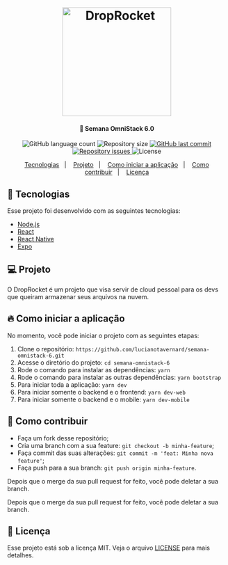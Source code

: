 <h1 align="center">
  <img alt="DropRocket" title="#DropRocket" src=".github/logo.png" width="250px" />
</h1>

<h4 align="center">
  🚀 Semana OmniStack 6.0
</h4>

<p align="center">
  <img alt="GitHub language count" src="https://img.shields.io/github/languages/count/lucianotavernard/semana-omnistack-6">

  <img alt="Repository size" src="https://img.shields.io/github/repo-size/lucianotavernard/semana-omnistack-6">

  <a href="https://github.com/lucianotavernard/semana-omnistack-6/commits/master">
    <img alt="GitHub last commit" src="https://img.shields.io/github/last-commit/lucianotavernard/semana-omnistack-6">
  </a>

  <a href="https://github.com/lucianotavernard/semana-omnistack-6/issues">
    <img alt="Repository issues" src="https://img.shields.io/github/issues/lucianotavernard/semana-omnistack-6">
  </a>

  <img alt="License" src="https://img.shields.io/badge/license-MIT-brightgreen">
</p>

<p align="center">
  <a href="#-tecnologias">Tecnologias</a>&nbsp;&nbsp;&nbsp;|&nbsp;&nbsp;&nbsp;
  <a href="#-projeto">Projeto</a>&nbsp;&nbsp;&nbsp;|&nbsp;&nbsp;&nbsp;
  <a href="#-como-iniciar-a-aplicação">Como iniciar a aplicação</a>&nbsp;&nbsp;&nbsp;|&nbsp;&nbsp;&nbsp;
  <a href="#-como-contribuir">Como contribuir</a>&nbsp;&nbsp;&nbsp;|&nbsp;&nbsp;&nbsp;
  <a href="#-licença">Licença</a>
</p>

## 🚀 Tecnologias

Esse projeto foi desenvolvido com as seguintes tecnologias:

- [Node.js](https://nodejs.org/en/)
- [React](https://reactjs.org/)
- [React Native](https://facebook.github.io/react-native/)
- [Expo](https://expo.io/)

## 💻 Projeto

O DropRocket é um projeto que visa servir de cloud pessoal para os devs que queiram armazenar seus arquivos na nuvem.

## 🔥 Como iniciar a aplicação

No momento, você pode iniciar o projeto com as seguintes etapas:

1. Clone o repositório: `https://github.com/lucianotavernard/semana-omnistack-6.git`
2. Acesse o diretório do projeto: `cd semana-omnistack-6`
3. Rode o comando para instalar as dependências: `yarn`
4. Rode o comando para instalar as outras dependências: `yarn bootstrap`
5. Para iniciar toda a aplicação: `yarn dev`
6. Para iniciar somente o backend e o frontend: `yarn dev-web`
6. Para iniciar somente o backend e o mobile: `yarn dev-mobile`

## 🤔 Como contribuir

- Faça um fork desse repositório;
- Cria uma branch com a sua feature: `git checkout -b minha-feature`;
- Faça commit das suas alterações: `git commit -m 'feat: Minha nova feature'`;
- Faça push para a sua branch: `git push origin minha-feature`.

Depois que o merge da sua pull request for feito, você pode deletar a sua branch.

Depois que o merge da sua pull request for feito, você pode deletar a sua branch.

## 📝 Licença

Esse projeto está sob a licença MIT. Veja o arquivo [LICENSE](LICENSE.md) para mais detalhes.
